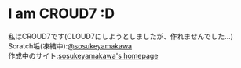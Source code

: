 # I am CROUD7 :D
私はCROUD7です(CLOUD7にしようとしましたが、作れませんでした...)  
Scratch垢(凍結中):[@sosukeyamakawa](https://scratch.mit.edu/users/sosukeyamakawa/)  
作成中のサイト:[sosukeyamakawa's homepage](https://croud7.github.io/site/)
